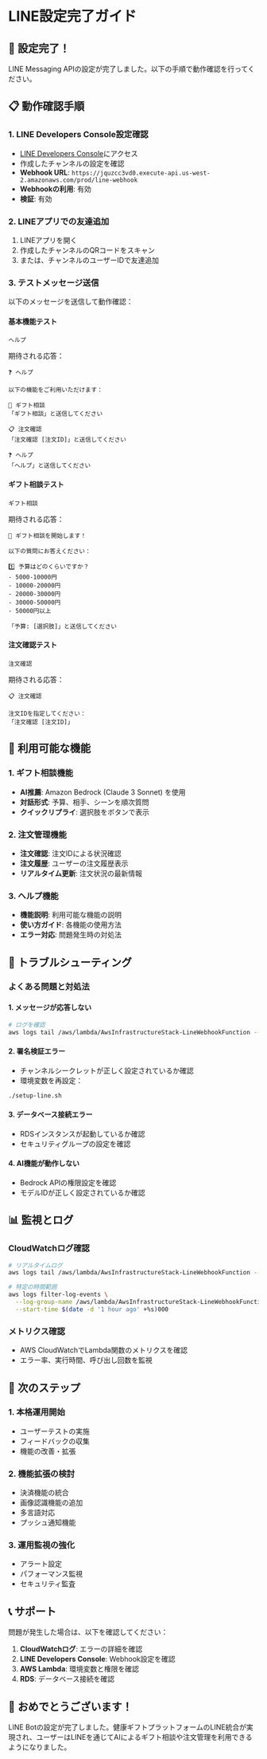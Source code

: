 # LINE設定完了ガイド

## 🎉 設定完了！

LINE Messaging APIの設定が完了しました。以下の手順で動作確認を行ってください。

## 📋 動作確認手順

### 1. LINE Developers Console設定確認
- [LINE Developers Console](https://developers.line.biz/)にアクセス
- 作成したチャンネルの設定を確認
- **Webhook URL**: `https://jquzcc3vd0.execute-api.us-west-2.amazonaws.com/prod/line-webhook`
- **Webhookの利用**: 有効
- **検証**: 有効

### 2. LINEアプリでの友達追加
1. LINEアプリを開く
2. 作成したチャンネルのQRコードをスキャン
3. または、チャンネルのユーザーIDで友達追加

### 3. テストメッセージ送信
以下のメッセージを送信して動作確認：

#### 基本機能テスト
```
ヘルプ
```
期待される応答：
```
❓ ヘルプ

以下の機能をご利用いただけます：

🎁 ギフト相談
「ギフト相談」と送信してください

📋 注文確認
「注文確認 [注文ID]」と送信してください

❓ ヘルプ
「ヘルプ」と送信してください
```

#### ギフト相談テスト
```
ギフト相談
```
期待される応答：
```
🎁 ギフト相談を開始します！

以下の質問にお答えください：

1️⃣ 予算はどのくらいですか？
- 5000-10000円
- 10000-20000円
- 20000-30000円
- 30000-50000円
- 50000円以上

「予算: [選択肢]」と送信してください
```

#### 注文確認テスト
```
注文確認
```
期待される応答：
```
📋 注文確認

注文IDを指定してください：
「注文確認 [注文ID]」
```

## 🎯 利用可能な機能

### 1. ギフト相談機能
- **AI推薦**: Amazon Bedrock (Claude 3 Sonnet) を使用
- **対話形式**: 予算、相手、シーンを順次質問
- **クイックリプライ**: 選択肢をボタンで表示

### 2. 注文管理機能
- **注文確認**: 注文IDによる状況確認
- **注文履歴**: ユーザーの注文履歴表示
- **リアルタイム更新**: 注文状況の最新情報

### 3. ヘルプ機能
- **機能説明**: 利用可能な機能の説明
- **使い方ガイド**: 各機能の使用方法
- **エラー対応**: 問題発生時の対処法

## 🔧 トラブルシューティング

### よくある問題と対処法

#### 1. メッセージが応答しない
```bash
# ログを確認
aws logs tail /aws/lambda/AwsInfrastructureStack-LineWebhookFunction --follow
```

#### 2. 署名検証エラー
- チャンネルシークレットが正しく設定されているか確認
- 環境変数を再設定：
```bash
./setup-line.sh
```

#### 3. データベース接続エラー
- RDSインスタンスが起動しているか確認
- セキュリティグループの設定を確認

#### 4. AI機能が動作しない
- Bedrock APIの権限設定を確認
- モデルIDが正しく設定されているか確認

## 📊 監視とログ

### CloudWatchログ確認
```bash
# リアルタイムログ
aws logs tail /aws/lambda/AwsInfrastructureStack-LineWebhookFunction --follow

# 特定の時間範囲
aws logs filter-log-events \
  --log-group-name /aws/lambda/AwsInfrastructureStack-LineWebhookFunction \
  --start-time $(date -d '1 hour ago' +%s)000
```

### メトリクス確認
- AWS CloudWatchでLambda関数のメトリクスを確認
- エラー率、実行時間、呼び出し回数を監視

## 🚀 次のステップ

### 1. 本格運用開始
- ユーザーテストの実施
- フィードバックの収集
- 機能の改善・拡張

### 2. 機能拡張の検討
- 決済機能の統合
- 画像認識機能の追加
- 多言語対応
- プッシュ通知機能

### 3. 運用監視の強化
- アラート設定
- パフォーマンス監視
- セキュリティ監査

## 📞 サポート

問題が発生した場合は、以下を確認してください：

1. **CloudWatchログ**: エラーの詳細を確認
2. **LINE Developers Console**: Webhook設定を確認
3. **AWS Lambda**: 環境変数と権限を確認
4. **RDS**: データベース接続を確認

## 🎊 おめでとうございます！

LINE Botの設定が完了しました。健康ギフトプラットフォームのLINE統合が実現され、ユーザーはLINEを通じてAIによるギフト相談や注文管理を利用できるようになりました。 